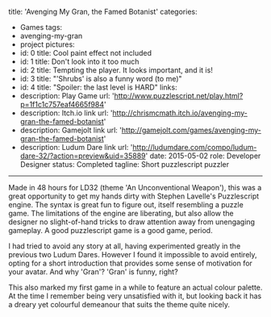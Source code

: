 title: 'Avenging My Gran, the Famed Botanist'
categories:
  - Games
tags:
  - avenging-my-gran
  - project
pictures:
  - id: 0
    title: Cool paint effect not included
  - id: 1
    title: Don't look into it too much
  - id: 2
    title: Tempting the player. It looks important, and it is!
  - id: 3
    title: "'Shrubs' is also a funny word (to me)"
  - id: 4
    title: "Spoiler: the last level is HARD"
links:
  - description: Play Game
    url: 'http://www.puzzlescript.net/play.html?p=1f1c1c757eaf4665f984'
  - description: Itch.io link
    url: 'http://chrismcmath.itch.io/avenging-my-gran-the-famed-botanist'
  - description: Gamejolt link
    url: 'http://gamejolt.com/games/avenging-my-gran-the-famed-botanist'
  - description: Ludum Dare link
    url: 'http://ludumdare.com/compo/ludum-dare-32/?action=preview&uid=35889'
date: 2015-05-02
role: Developer Designer
status: Completed
tagline: Short puzzlescript puzzler
---

Made in 48 hours for LD32 (theme 'An Unconventional Weapon'), this was a great opportunity to get my hands dirty with Stephen Lavelle's Puzzlescript engine. The syntax is great fun to figure out, itself resembling a puzzle game. The limitations of the engine are liberating, but also allow the designer no slight-of-hand tricks to draw attention away from unengaging gameplay. A good puzzlescript game is a good game, period.

I had tried to avoid any story at all, having experimented greatly in the previous two Ludum Dares. However I found it impossible to avoid entirely, opting for a short introduction that provides some sense of motivation for your avatar. And why 'Gran'? 'Gran' is funny, right?

This also marked my first game in a while to feature an actual colour palette. At the time I remember being very unsatisfied with it, but looking back it has a dreary yet colourful demeanour that suits the theme quite nicely.


